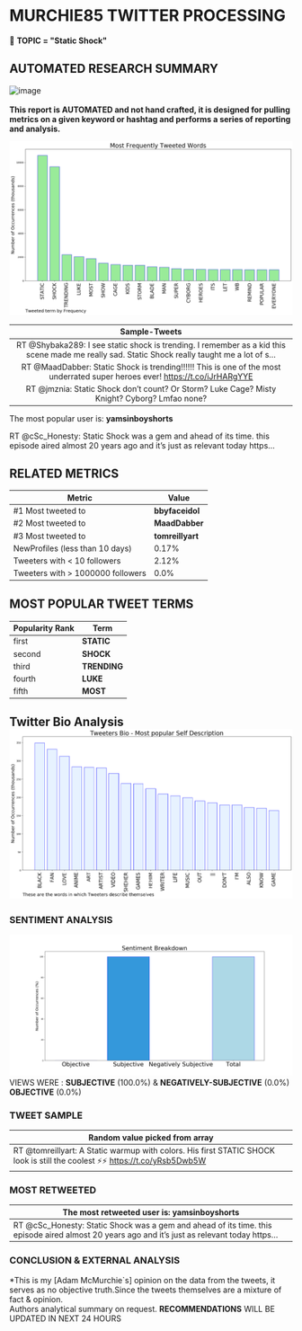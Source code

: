 # MURCHIE85 TWITTER PROCESSING 
&#x1F34E; **TOPIC = "Static Shock"**

## AUTOMATED RESEARCH SUMMARY

![image](https://marketingplatform.google.com/about/static/images/gmp/analytics-smb-benefit.jpg)
<br></br>
<b> This report is AUTOMATED and not hand crafted, it is designed for pulling metrics on a given keyword or hashtag and performs a series of reporting and analysis.</b>



![image](TWEETS.png)



|                **Sample-Tweets**        |
| :-------------: |
| RT @Shybaka289: I see static shock is trending. I remember as a kid this scene made me really sad. Static Shock really taught me a lot of s… |
| RT @MaadDabber: Static Shock is trending!!!!!! This is one of the most underrated super heroes ever! https://t.co/iJrHARgYYE |
| RT @jmznia: Static Shock don’t count? Or Storm? Luke Cage? Misty Knight? Cyborg? Lmfao none? |

The most popular user is: **yamsinboyshorts**
<div class="alert alert-block alert-danger"> RT @cSc_Honesty: Static Shock was a gem and ahead of its time. this episode aired almost 20 years ago and it’s just as relevant today https…</div>

## RELATED METRICS<br>
| Metric | Value |
| ------------- | ------------- |
| #1 Most tweeted to  | **bbyfaceidol** |
| #2 Most tweeted to  | **MaadDabber** |
| #3 Most tweeted to  | **tomreillyart** |
| NewProfiles (less than 10 days) | 0.17%  |
| Tweeters with < 10 followers  | 2.12%|
| Tweeters with > 1000000 followers  | 0.0%  |



## MOST POPULAR TWEET TERMS 


| Popularity Rank  | Term |
| ------------- | ------------- |
| first  | **STATIC**  |
| second  | **SHOCK**  |
| third  | **TRENDING** |
| fourth  | **LUKE**  |
| fifth  | **MOST**  |


## Twitter Bio Analysis![image](BIO.png)
### SENTIMENT ANALYSIS
![image](sentiment.png)
VIEWS WERE : **SUBJECTIVE**  (100.0%) & **NEGATIVELY-SUBJECTIVE** (0.0%) **OBJECTIVE** (0.0%)

### TWEET SAMPLE 
| Random value picked from array |
| ------------- |
|RT @tomreillyart: A Static warmup with colors. His first STATIC SHOCK look is still the coolest ⚡️⚡️ https://t.co/yRsb5Dwb5W |

### MOST RETWEETED 

| The most retweeted user is: **yamsinboyshorts**  |
| ------------- |
| RT @cSc_Honesty: Static Shock was a gem and ahead of its time. this episode aired almost 20 years ago and it’s just as relevant today https… |

### CONCLUSION & EXTERNAL ANALYSIS

*This is my [Adam McMurchie`s] opinion on the data from the tweets, it serves as no objective truth.Since the tweets themselves are a mixture of fact & opinion.<br>
Authors analytical summary on request.
**RECOMMENDATIONS** WILL BE UPDATED IN NEXT  24 HOURS <br>